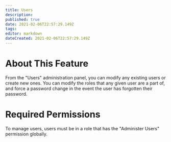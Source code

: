 ```yaml
---
title: Users
description: 
published: true
date: 2021-02-06T22:57:29.149Z
tags: 
editor: markdown
dateCreated: 2021-02-06T22:57:29.149Z
---
```


# About This Feature

From the "Users" administration panel, you can modify any existing users or create new ones. You can modify the roles that any given user are a part of, and force a password change in the event the user has forgotten their password.

# Required Permissions

To manage users, users must be in a role that has the "Administer Users" permission globally.